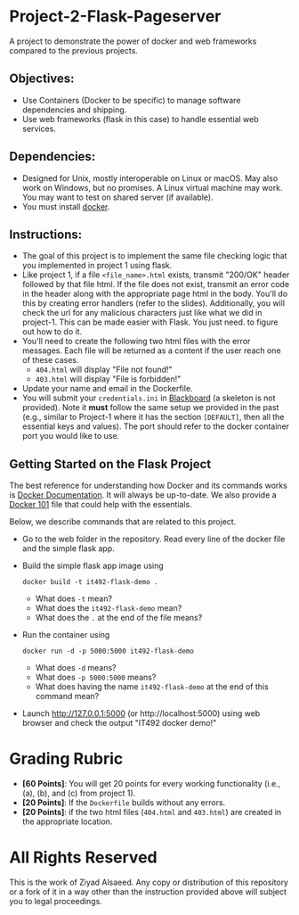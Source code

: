 # Project-2-Flask-Pageserver

A project to demonstrate the power of docker and web frameworks
compared to the previous projects. 

## Objectives:

* Use Containers (Docker to be specific) to manage software
  dependencies and shipping.
* Use web frameworks (flask in this case) to handle essential
  web services. 

## Dependencies:

* Designed for Unix, mostly interoperable on Linux or macOS.
  May also work on Windows, but no promises. A Linux
  virtual machine may work. You may want to test on shared
  server (if available).
* You must install [docker](https://www.docker.com/products/docker-desktop/).

## Instructions:

* The goal of this project is to implement the same file checking logic
  that you implemented in project 1 using flask. 
* Like project 1, if a file `<file_name>.html` exists, transmit "200/OK"
  header followed by that file html. If the file does not exist, transmit
  an error code in the header along with the appropriate page html in the
  body. You'll do this by creating error handlers (refer to the slides).
  Additionally, you will check the url for any malicious characters just
  like what we did in project-1. This can be made easier with Flask. You just
  need. to figure out how to do it.
* You'll need to create the following two html files with the error messages.
  Each file will be returned as a content if the user reach one of these cases. 
    * `404.html` will display "File not found!"
    * `403.html` will display "File is forbidden!"
* Update your name and email in the Dockerfile.
* You will submit your `credentials.ini` in
  [Blackboard](https://lms.qu.edu.sa/) (a skeleton is not provided).
  Note it __must__ follow the same setup we provided in the past
  (e.g., similar to Project-1 where it has the section `[DEFAULT]`, then
  all the essential keys and values). The port should refer to the docker container
  port you would like to use.

## Getting Started on the Flask Project

The best reference for understanding how Docker and its commands works is
[Docker Documentation](https://docs.docker.com/engine/reference/builder/).
It will always be up-to-date. We also provide a [Docker 101](web/Docker-101.md)
file that could help with the essentials.

Below, we describe commands that are related to this project. 

* Go to the web folder in the repository. Read every line of the
  docker file and the simple flask app.
* Build the simple flask app image using
  ```shell
  docker build -t it492-flask-demo .
  ```
  * What does `-t` mean?
  * What does the `it492-flask-demo` mean?
  * What does the `.` at the end of the file means?

* Run the container using
  ```shell
  docker run -d -p 5000:5000 it492-flask-demo
  ```
  * What does `-d` means?
  * What does `-p 5000:5000` means?
  * What does having the name `it492-flask-demo` at the end of this command mean?

* Launch http://127.0.0.1:5000 (or http://localhost:5000) using web
  browser and check the output "IT492 docker demo!"

# Grading Rubric

* **[60 Points]**: You will get 20 points for every working
  functionality (i.e., (a), (b), and (c) from project 1). 
* **[20 Points]**: If the `Dockerfile` builds without any errors.
* **[20 Points]**: if the two html files (`404.html` and `403.html`)
  are created in the appropriate location.

# All Rights Reserved

This is the work of Ziyad Alsaeed. Any copy or distribution of this
repository or a fork of it in a way other than the instruction provided
above will subject you to legal proceedings. 